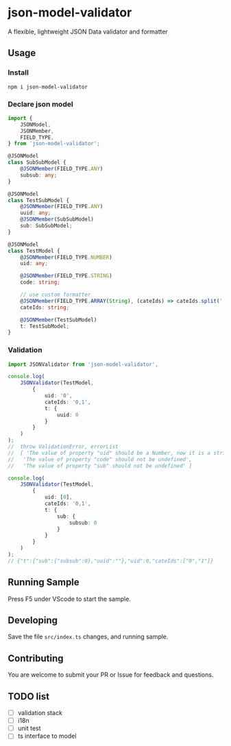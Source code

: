 # json-model-validator

A flexible, lightweight JSON Data validator and formatter

## Usage

### Install

`npm i json-model-validator`

### Declare json model

```ts
import {
    JSONModel,
    JSONMember,
    FIELD_TYPE,
} from 'json-model-validator';

@JSONModel
class SubSubModel {
    @JSONMember(FIELD_TYPE.ANY)
    subsub: any;
}

@JSONModel
class TestSubModel {
    @JSONMember(FIELD_TYPE.ANY)
    uuid: any;
    @JSONMember(SubSubModel)
    sub: SubSubModel;
}

@JSONModel
class TestModel {
    @JSONMember(FIELD_TYPE.NUMBER)
    uid: any;

    @JSONMember(FIELD_TYPE.STRING)
    code: string;

    // use custom formatter
    @JSONMember(FIELD_TYPE.ARRAY(String), (cateIds) => cateIds.split(','))
    cateIds: string;

    @JSONMember(TestSubModel)
    t: TestSubModel;
}
```

### Validation

```ts
import JSONValidator from 'json-model-validator',

console.log(
    JSONValidator(TestModel, 
        { 
            uid: '0',
            cateIds: '0,1', 
            t: { 
                uuid: 0 
            } 
        }
    )
);
//  throw ValidationError, errorList
//  [ 'The value of property "uid" should be a Number, now it is a string (0)',
//   'The value of property "code" should not be undefined',
//   'The value of property "sub" should not be undefined' ]

console.log(
    JSONValidator(TestModel, 
        { 
            uid: [0], 
            cateIds: '0,1', 
            t: { 
                sub: { 
                    subsub: 0 
                } 
            } 
        }
    )
);
// {"t":{"sub":{"subsub":0},"uuid":""},"uid":0,"cateIds":["0","1"]}

```
## Running Sample

Press F5 under VScode to start the sample.
## Developing

Save the file `src/index.ts` changes, and running sample.

## Contributing

You are welcome to submit your PR or Issue for feedback and questions.
## TODO list

- [ ] validation stack
- [ ] i18n
- [ ] unit test
- [ ] ts interface to model